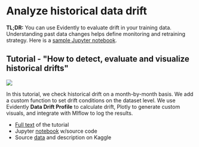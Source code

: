 # Analyze historical data drift

**TL;DR:** You can use Evidently to evaluate drift in your training data. Understanding past data changes helps define monitoring and retraining strategy. Here is a [sample Jupyter notebook](../../evidently/tutorials/historical\_drift\_visualization.ipynb).

## Tutorial - "How to detect, evaluate and visualize historical drifts"

![](../../.gitbook/assets/7\_feature\_drift\_boolean.png)

In this tutorial, we check historical drift on a month-by-month basis. We add a custom function to set drift conditions on the dataset level. We use Evidently **Data Drift Profile** to calculate drift, Plotly to generate custom visuals, and integrate with Mlflow to log the results.

* ​[Full text](https://evidentlyai.com/blog/tutorial-3-historical-data-drift) of the tutorial
* Jupyter [notebook](../../evidently/tutorials/historical\_drift\_visualization.ipynb) w/source code
* Source [data](https://www.kaggle.com/c/bike-sharing-demand/data?select=train.csv) and description on Kaggle

